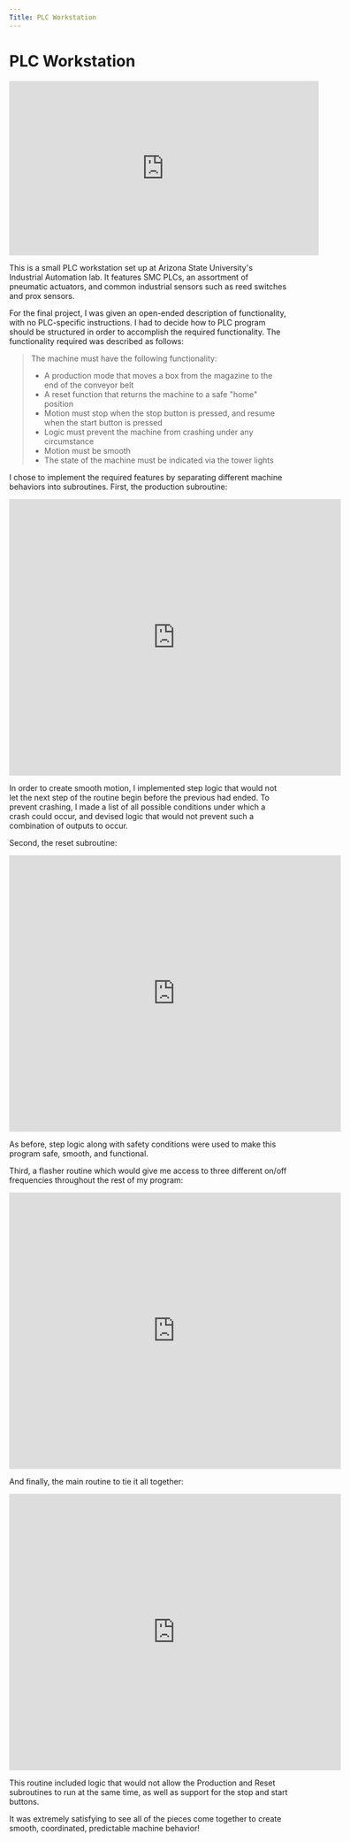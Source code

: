 ```yaml
---
Title: PLC Workstation
---
```


# PLC Workstation

<iframe width="560" height="315" src="https://www.youtube.com/embed/xUBj3sQjYIQ" title="YouTube video player" frameborder="0" allow="accelerometer; autoplay; clipboard-write; encrypted-media; gyroscope; picture-in-picture; web-share" allowfullscreen></iframe>

This is a small PLC workstation set up at Arizona State University's Industrial Automation lab. It features SMC PLCs, an assortment of pneumatic actuators, and common industrial sensors such as reed switches and prox sensors. 

For the final project, I was given an open-ended description of functionality, with no PLC-specific instructions. I had to decide how to PLC program should be structured in order to accomplish the required functionality. The functionality required was described as follows:

> The machine must have the following functionality:
> 
> * A production mode that moves a box from the magazine to the end of the conveyor belt
> * A reset function that returns the machine to a safe "home" position
> * Motion must stop when the stop button is pressed, and resume when the start button is pressed
> * Logic must prevent the machine from crashing under any circumstance
> * Motion must be smooth
> * The state of the machine must be indicated via the tower lights

I chose to implement the required features by separating different machine behaviors into subroutines. First, the production subroutine:

<embed src="https://LeviTranstrum.github.io/files/PLC_Production_Routine.pdf" width="600px" height="500px" />

In order to create smooth motion, I implemented step logic that would not let the next step of the routine begin before the previous had ended. To prevent crashing, I made a list of all possible conditions under which a crash could occur, and devised logic that would not prevent such a combination of outputs to occur.

Second, the reset subroutine:

<embed src="https://LeviTranstrum.github.io/files/PLC_Reset_Routine.pdf" width="600px" height="500px" />

As before, step logic along with safety conditions were used to make this program safe, smooth, and functional.

Third, a flasher routine which would give me access to three different on/off frequencies throughout the rest of my program:

<embed src="https://LeviTranstrum.github.io/files/PLC_Flasher_Routine.pdf" width="600px" height="500px" />

And finally, the main routine to tie it all together:

<embed src="https://LeviTranstrum.github.io/files/PLC_Main_Routine.pdf" width="600px" height="500px" />

This routine included logic that would not allow the Production and Reset subroutines to run at the same time, as well as support for the stop and start buttons.

It was extremely satisfying to see all of the pieces come together to create smooth, coordinated, predictable machine behavior!